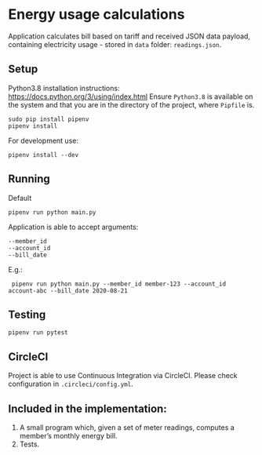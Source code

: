 # Energy usage calculations

Application calculates bill based on tariff and received JSON data payload,
containing electricity usage - stored in `data` folder: `readings.json`.

## Setup

Python3.8 installation instructions: https://docs.python.org/3/using/index.html
Ensure `Python3.8` is available on the system and that you are in the directory
of the project, where `Pipfile` is.

    sudo pip install pipenv
    pipenv install

For development use:

    pipenv install --dev

## Running

Default

    pipenv run python main.py

Application is able to accept arguments:

    --member_id
    --account_id
    --bill_date

E.g.:

     pipenv run python main.py --member_id member-123 --account_id account-abc --bill_date 2020-08-21

## Testing

    pipenv run pytest

## CircleCI

Project is able to use Continuous Integration via CircleCI.
Please check configuration in `.circleci/config.yml`.

## Included in the implementation:

1. A small program which, given a set of meter readings, computes a member’s monthly energy bill.
2. Tests.
